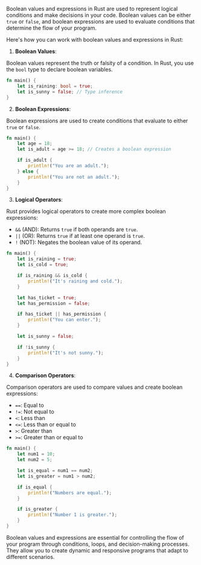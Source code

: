 Boolean values and expressions in Rust are used to represent logical conditions and make decisions in your code. Boolean values can be either `true` or `false`, and boolean expressions are used to evaluate conditions that determine the flow of your program.

Here's how you can work with boolean values and expressions in Rust:

1. **Boolean Values**:

Boolean values represent the truth or falsity of a condition. In Rust, you use the `bool` type to declare boolean variables.

```rust
fn main() {
    let is_raining: bool = true;
    let is_sunny = false; // Type inference
}
```

2. **Boolean Expressions**:

Boolean expressions are used to create conditions that evaluate to either `true` or `false`.

```rust
fn main() {
    let age = 18;
    let is_adult = age >= 18; // Creates a boolean expression

    if is_adult {
        println!("You are an adult.");
    } else {
        println!("You are not an adult.");
    }
}
```

3. **Logical Operators**:

Rust provides logical operators to create more complex boolean expressions:

- `&&` (AND): Returns `true` if both operands are `true`.
- `||` (OR): Returns `true` if at least one operand is `true`.
- `!` (NOT): Negates the boolean value of its operand.

```rust
fn main() {
    let is_raining = true;
    let is_cold = true;

    if is_raining && is_cold {
        println!("It's raining and cold.");
    }

    let has_ticket = true;
    let has_permission = false;

    if has_ticket || has_permission {
        println!("You can enter.");
    }

    let is_sunny = false;

    if !is_sunny {
        println!("It's not sunny.");
    }
}
```

4. **Comparison Operators**:

Comparison operators are used to compare values and create boolean expressions:

- `==`: Equal to
- `!=`: Not equal to
- `<`: Less than
- `<=`: Less than or equal to
- `>`: Greater than
- `>=`: Greater than or equal to

```rust
fn main() {
    let num1 = 10;
    let num2 = 5;

    let is_equal = num1 == num2;
    let is_greater = num1 > num2;

    if is_equal {
        println!("Numbers are equal.");
    }

    if is_greater {
        println!("Number 1 is greater.");
    }
}
```

Boolean values and expressions are essential for controlling the flow of your program through conditions, loops, and decision-making processes. They allow you to create dynamic and responsive programs that adapt to different scenarios.
